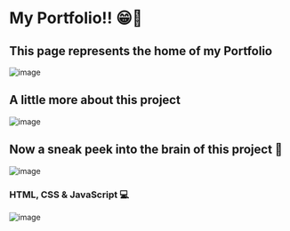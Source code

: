 # My Portfolio!! 😁🙌
## This page represents the home of my Portfolio
![image](https://github.com/C-M-7/My-Portfolio/assets/92198249/a6a166d1-f87d-4a7b-b256-e6b0ab958e46)
## A little more about this project
![image](https://github.com/C-M-7/My-Portfolio/assets/92198249/ec102825-1165-4b42-8b00-eef53a0f3960)
## Now a sneak peek into the brain of this project 🧠
![image](https://github.com/C-M-7/My-Portfolio/assets/92198249/8abcc5b8-280e-4fec-9691-89ee027fd008)
### HTML, CSS & JavaScript 💻
![image](https://github.com/C-M-7/My-Portfolio/assets/92198249/ddfde224-dec8-4db0-960d-241fa3f6fe61)

